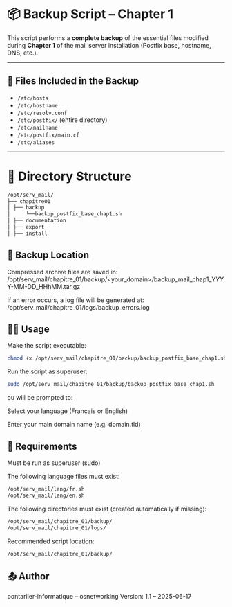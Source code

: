 # 📦 Backup Script – Chapter 1

This script performs a **complete backup** of the essential files modified during **Chapter 1** of the mail server installation (Postfix base, hostname, DNS, etc.).

---

## 📁 Files Included in the Backup

- `/etc/hosts`
- `/etc/hostname`
- `/etc/resolv.conf`
- `/etc/postfix/` (entire directory)
- `/etc/mailname`
- `/etc/postfix/main.cf`
- `/etc/aliases`

---

# 🧱 Directory Structure

```bash
/opt/serv_mail/
├── chapitre01
│ ├── backup
│     └──backup_postfix_base_chap1.sh
│ ├── documentation
│ ├── export
│ ├── install
```

## 📍 Backup Location

Compressed archive files are saved in:
/opt/serv_mail/chapitre_01/backup/<your_domain>/backup_mail_chap1_YYYY-MM-DD_HHhMM.tar.gz


If an error occurs, a log file will be generated at:
/opt/serv_mail/chapitre_01/logs/backup_errors.log

## 🧑‍💻 Usage
Make the script executable:

```bash
chmod +x /opt/serv_mail/chapitre_01/backup/backup_postfix_base_chap1.sh
```

Run the script as superuser:

```bash
sudo /opt/serv_mail/chapitre_01/backup/backup_postfix_base_chap1.sh
```

ou will be prompted to:

Select your language (Français or English)

Enter your main domain name (e.g. domain.tld)

## 📌 Requirements
Must be run as superuser (sudo)

The following language files must exist:

```bash
/opt/serv_mail/lang/fr.sh
/opt/serv_mail/lang/en.sh
```

The following directories must exist (created automatically if missing):

```bash
/opt/serv_mail/chapitre_01/backup/
/opt/serv_mail/chapitre_01/logs/
```

Recommended script location:

```bash
/opt/serv_mail/chapitre_01/backup/
```

## 📤 Author

pontarlier-informatique – osnetworking
Version: 1.1 – 2025-06-17
